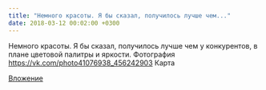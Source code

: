 ```yaml
---
title: "Немного красоты. Я бы сказал, получилось лучше чем..."
date: 2018-03-12 00:02:00 +0300
---
```


Немного красоты. Я бы сказал, получилось лучше чем у конкурентов, в плане цветовой палитры и яркости.
Фотография
<a class="vk-attach" href="https://vk.com/photo41076938_456242903">https://vk.com/photo41076938_456242903</a>
Карта

<a class="vk-attach" href="https://vk.com/photo41076938_456242903">Вложение</a>

